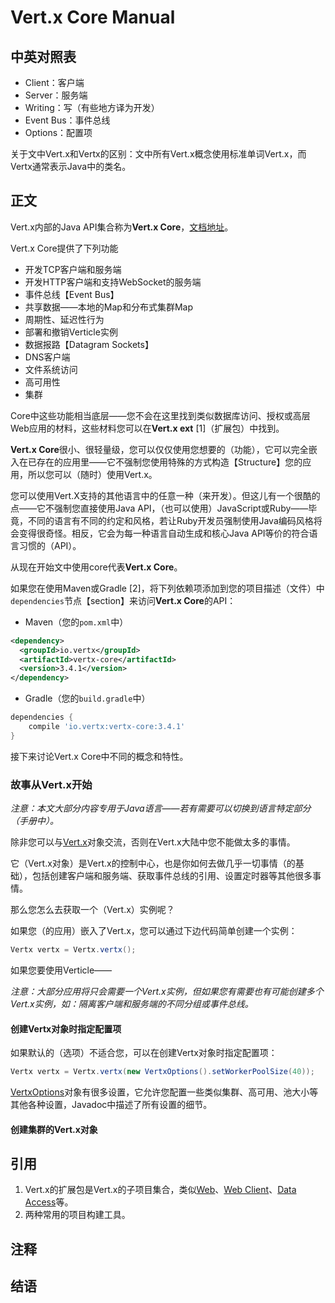 # Vert.x Core Manual

## 中英对照表

* Client：客户端
* Server：服务端
* Writing：写（有些地方译为开发）
* Event Bus：事件总线
* Options：配置项

关于文中Vert.x和Vertx的区别：文中所有Vert.x概念使用标准单词Vert.x，而Vertx通常表示Java中的类名。

## 正文

Vert.x内部的Java API集合称为**Vert.x Core**，[文档地址](https://github.com/eclipse/vert.x)。

Vert.x Core提供了下列功能

* 开发TCP客户端和服务端
* 开发HTTP客户端和支持WebSocket的服务端
* 事件总线【Event Bus】
* 共享数据——本地的Map和分布式集群Map
* 周期性、延迟性行为
* 部署和撤销Verticle实例
* 数据报路【Datagram Sockets】
* DNS客户端
* 文件系统访问
* 高可用性
* 集群

Core中这些功能相当底层——您不会在这里找到类似数据库访问、授权或高层Web应用的材料，这些材料您可以在**Vert.x ext** \[1\]（扩展包）中找到。

**Vert.x Core**很小、很轻量级，您可以仅仅使用您想要的（功能），它可以完全嵌入在已存在的应用里——它不强制您使用特殊的方式构造【Structure】您的应用，所以您可以（随时）使用Vert.x。

您可以使用Vert.X支持的其他语言中的任意一种（来开发）。但这儿有一个很酷的点——它不强制您直接使用Java API，（也可以使用）JavaScript或Ruby——毕竟，不同的语言有不同的约定和风格，若让Ruby开发员强制使用Java编码风格将会变得很奇怪。相反，它会为每一种语言自动生成和核心Java API等价的符合语言习惯的（API）。

从现在开始文中使用core代表**Vert.x Core**。

如果您在使用Maven或Gradle \[2\]，将下列依赖项添加到您的项目描述（文件）中`dependencies`节点【section】来访问**Vert.x Core**的API：

* Maven（您的`pom.xml`中）

```xml
<dependency>
  <groupId>io.vertx</groupId>
  <artifactId>vertx-core</artifactId>
  <version>3.4.1</version>
</dependency>
```

* Gradle（您的`build.gradle`中）

```gradle
dependencies {
    compile 'io.vertx:vertx-core:3.4.1'
}
```

接下来讨论Vert.x Core中不同的概念和特性。

### 故事从Vert.x开始

_注意：本文大部分内容专用于Java语言——若有需要可以切换到语言特定部分（手册中）。_

除非您可以与[Vert.x](http://vertx.io/docs/apidocs/io/vertx/core/Vertx.html)对象交流，否则在Vert.x大陆中您不能做太多的事情。

它（Vert.x对象）是Vert.x的控制中心，也是你如何去做几乎一切事情（的基础），包括创建客户端和服务端、获取事件总线的引用、设置定时器等其他很多事情。

那么您怎么去获取一个（Vert.x）实例呢？

如果您（的应用）嵌入了Vert.x，您可以通过下边代码简单创建一个实例：

```java
Vertx vertx = Vertx.vertx();
```

如果您要使用Verticle——

_注意：大部分应用将只会需要一个Vert.x实例，但如果您有需要也有可能创建多个Vert.x实例，如：隔离客户端和服务端的不同分组或事件总线。_

#### 创建Vertx对象时指定配置项

如果默认的（选项）不适合您，可以在创建Vertx对象时指定配置项：

```java
Vertx vertx = Vertx.vertx(new VertxOptions().setWorkerPoolSize(40));
```

[VertxOptions](http://vertx.io/docs/apidocs/io/vertx/core/VertxOptions.html)对象有很多设置，它允许您配置一些类似集群、高可用、池大小等其他各种设置，Javadoc中描述了所有设置的细节。

#### 创建集群的Vert.x对象

## 引用

1. Vert.x的扩展包是Vert.x的子项目集合，类似[Web](http://vertx.io/docs/#web)、[Web Client](http://vertx.io/docs/#web-client)、[Data Access](http://vertx.io/docs/#data_access)等。
2. 两种常用的项目构建工具。

## 注释

## 结语



